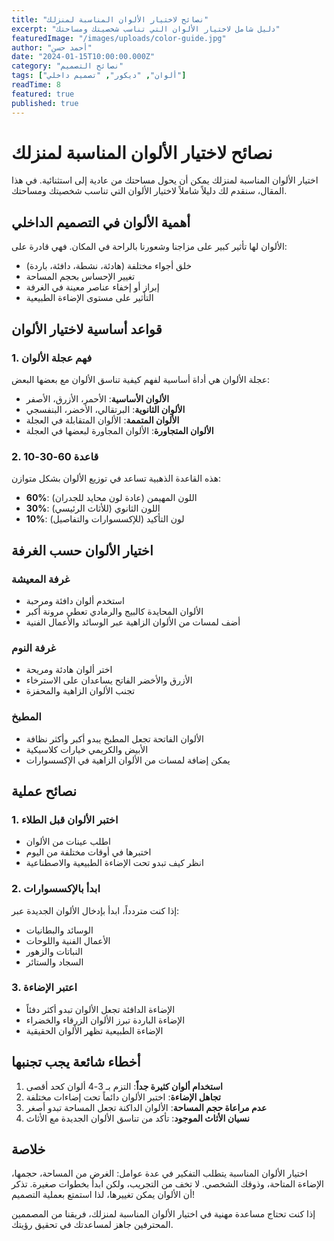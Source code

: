 ```yaml
---
title: "نصائح لاختيار الألوان المناسبة لمنزلك"
excerpt: "دليل شامل لاختيار الألوان التي تناسب شخصيتك ومساحتك"
featuredImage: "/images/uploads/color-guide.jpg"
author: "أحمد حسن"
date: "2024-01-15T10:00:00.000Z"
category: "نصائح التصميم"
tags: ["ألوان", "ديكور", "تصميم داخلي"]
readTime: 8
featured: true
published: true
---
```


# نصائح لاختيار الألوان المناسبة لمنزلك

اختيار الألوان المناسبة لمنزلك يمكن أن يحول مساحتك من عادية إلى استثنائية. في هذا المقال، سنقدم لك دليلاً شاملاً لاختيار الألوان التي تناسب شخصيتك ومساحتك.

## أهمية الألوان في التصميم الداخلي

الألوان لها تأثير كبير على مزاجنا وشعورنا بالراحة في المكان. فهي قادرة على:

- خلق أجواء مختلفة (هادئة، نشطة، دافئة، باردة)
- تغيير الإحساس بحجم المساحة
- إبراز أو إخفاء عناصر معينة في الغرفة
- التأثير على مستوى الإضاءة الطبيعية

## قواعد أساسية لاختيار الألوان

### 1. فهم عجلة الألوان

عجلة الألوان هي أداة أساسية لفهم كيفية تناسق الألوان مع بعضها البعض:

- **الألوان الأساسية**: الأحمر، الأزرق، الأصفر
- **الألوان الثانوية**: البرتقالي، الأخضر، البنفسجي
- **الألوان المتممة**: الألوان المتقابلة في العجلة
- **الألوان المتجاورة**: الألوان المجاورة لبعضها في العجلة

### 2. قاعدة 60-30-10

هذه القاعدة الذهبية تساعد في توزيع الألوان بشكل متوازن:

- **60%**: اللون المهيمن (عادة لون محايد للجدران)
- **30%**: اللون الثانوي (للأثاث الرئيسي)
- **10%**: لون التأكيد (للإكسسوارات والتفاصيل)

## اختيار الألوان حسب الغرفة

### غرفة المعيشة

- استخدم ألوان دافئة ومرحبة
- الألوان المحايدة كالبيج والرمادي تعطي مرونة أكبر
- أضف لمسات من الألوان الزاهية عبر الوسائد والأعمال الفنية

### غرفة النوم

- اختر ألوان هادئة ومريحة
- الأزرق والأخضر الفاتح يساعدان على الاسترخاء
- تجنب الألوان الزاهية والمحفزة

### المطبخ

- الألوان الفاتحة تجعل المطبخ يبدو أكبر وأكثر نظافة
- الأبيض والكريمي خيارات كلاسيكية
- يمكن إضافة لمسات من الألوان الزاهية في الإكسسوارات

## نصائح عملية

### 1. اختبر الألوان قبل الطلاء

- اطلب عينات من الألوان
- اختبرها في أوقات مختلفة من اليوم
- انظر كيف تبدو تحت الإضاءة الطبيعية والاصطناعية

### 2. ابدأ بالإكسسوارات

إذا كنت متردداً، ابدأ بإدخال الألوان الجديدة عبر:
- الوسائد والبطانيات
- الأعمال الفنية واللوحات
- النباتات والزهور
- السجاد والستائر

### 3. اعتبر الإضاءة

- الإضاءة الدافئة تجعل الألوان تبدو أكثر دفئاً
- الإضاءة الباردة تبرز الألوان الزرقاء والخضراء
- الإضاءة الطبيعية تظهر الألوان الحقيقية

## أخطاء شائعة يجب تجنبها

1. **استخدام ألوان كثيرة جداً**: التزم بـ 3-4 ألوان كحد أقصى
2. **تجاهل الإضاءة**: اختبر الألوان دائماً تحت إضاءات مختلفة
3. **عدم مراعاة حجم المساحة**: الألوان الداكنة تجعل المساحة تبدو أصغر
4. **نسيان الأثاث الموجود**: تأكد من تناسق الألوان الجديدة مع الأثاث

## خلاصة

اختيار الألوان المناسبة يتطلب التفكير في عدة عوامل: الغرض من المساحة، حجمها، الإضاءة المتاحة، وذوقك الشخصي. لا تخف من التجريب، ولكن ابدأ بخطوات صغيرة. تذكر أن الألوان يمكن تغييرها، لذا استمتع بعملية التصميم!

إذا كنت تحتاج مساعدة مهنية في اختيار الألوان المناسبة لمنزلك، فريقنا من المصممين المحترفين جاهز لمساعدتك في تحقيق رؤيتك.

